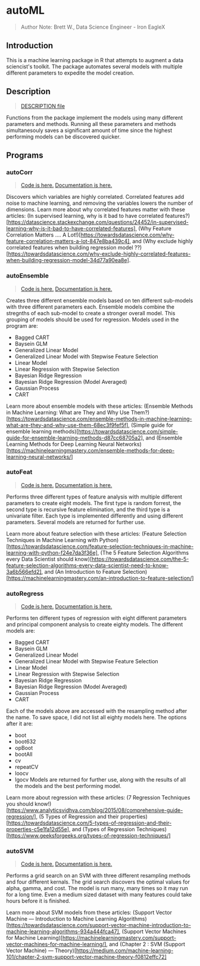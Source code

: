 # autoML
> Author Note: Brett W., Data Science Engineer - Iron EagleX


## Introduction
This is a machine learning package in R that attempts to augment a data sciencist's toolkit. The package automates several models with multiple different parameters to expedite the model creation.

## Description
> [DESCRIPTION file](DESCRIPTION)

Functions from the package implement the models using many different parameters and methods. Running all these parameters and methods simultanesouly saves a significant amount of time since the highest performing models can be discovered quicker.

## Programs
### autoCorr
> [Code is here.](/autoML/R/autoCorr.R) [Documentation is here.](/autoML/man/autoCorr.Rd)

Discovers which variables are highly correlated. Correlated features add noise to machine learning, and removing the variables lowers the number of dimensions.
Learn more about why correlated features matter with these articles: (In supervised learning, why is it bad to have correlated features?)[https://datascience.stackexchange.com/questions/24452/in-supervised-learning-why-is-it-bad-to-have-correlated-features], (Why Feature Correlation Matters …. A Lot!)[https://towardsdatascience.com/why-feature-correlation-matters-a-lot-847e8ba439c4], and (Why exclude highly correlated features when building regression model ??)[https://towardsdatascience.com/why-exclude-highly-correlated-features-when-building-regression-model-34d77a90ea8e].

### autoEnsemble
> [Code is here.](/autoML/R/autoEnsemble.R) [Documentation is here.](/autoML/man/autoEnsemble.Rd)

Creates three different ensemble models based on ten different sub-models with three different parameters each. Ensemble models combine the stregnths of each sub-model to create a stronger
overall model. This grouping of models should be used for regression. Models used in the program are:
*  Bagged CART
*  Baysein GLM
*  Generalized Linear Model
*  Generalized Linear Model with Stepwise Feature Selection
*  Linear Model
*  Linear Regression with Stepwise Selection
*  Bayesian Ridge Regression
*  Bayesian Ridge Regression (Model Averaged)
*  Gaussian Process
*  CART

Learn more about ensemble models with these articles: (Ensemble Methods in Machine Learning: What are They and Why Use Them?)[https://towardsdatascience.com/ensemble-methods-in-machine-learning-what-are-they-and-why-use-them-68ec3f9fef5f], (Simple guide for ensemble learning methods)[https://towardsdatascience.com/simple-guide-for-ensemble-learning-methods-d87cc68705a2], and (Ensemble Learning Methods for Deep Learning Neural Networks)[https://machinelearningmastery.com/ensemble-methods-for-deep-learning-neural-networks/]

### autoFeat
> [Code is here.](/autoML/R/autoFeat.R) [Documentation is here.](/autoML/man/autoFeat.Rd)

Performs three different types of feature analysis with multiple different parameters to create eight models. The first type is random forrest, the second type is recursive feature elimination, and the third type is a univariate filter. Each type is implemented differently and using different parameters. Several models are returned for further use.

Learn more about feature selection with these articles: (Feature Selection Techniques in Machine Learning with Python)[https://towardsdatascience.com/feature-selection-techniques-in-machine-learning-with-python-f24e7da3f36e], (The 5 Feature Selection Algorithms every Data Scientist should know)[https://towardsdatascience.com/the-5-feature-selection-algorithms-every-data-scientist-need-to-know-3a6b566efd2], and (An Introduction to Feature Selection)[https://machinelearningmastery.com/an-introduction-to-feature-selection/]

### autoRegress
> [Code is here.](/autoML/R/autoRegress.R) [Documentation is here.](/autoML/man/autoRegress.Rd)

Performs ten different types of regression with eight different parameters and principal component analysis to create eighty models. The different models are:
* Bagged CART
* Baysein GLM
* Generalized Linear Model
* Generalized Linear Model with Stepwise Feature Selection
* Linear Model
* Linear Regression with Stepwise Selection
* Bayesian Ridge Regression
* Bayesian Ridge Regression (Model Averaged)
* Gaussian Process
* CART 

Each of the models above are accessed with the resampling method after the name. To save space, I did not list all eighty models here. The options after it are:
* boot
* boot632
* opBoot
* bootAll
* cv
* repeatCV
* loocv
* lgocv
Models are returned for further use, along with the results of all the models and the best performing model.

Learn more about regression with these articles: (7 Regression Techniques you should know!)[https://www.analyticsvidhya.com/blog/2015/08/comprehensive-guide-regression/], (5 Types of Regression and their properties)[https://towardsdatascience.com/5-types-of-regression-and-their-properties-c5e1fa12d55e], and (Types of Regression Techniques)[https://www.geeksforgeeks.org/types-of-regression-techniques/]

### autoSVM
> [Code is here.](/autoML/R/autoSVM.R) [Documentation is here.](/autoML/man/autoSVM.Rd)

Performs a grid search on an SVM with three different resampling methods and four different kernals. The grid search discovers the optimal values for alpha, gamma, and cost. The model is run many, many times so it may run for a long time. Even a medium sized dataset with many features could take hours before it is finished.

Learn more about SVM models from these articles: (Support Vector Machine — Introduction to Machine Learning Algorithms)[https://towardsdatascience.com/support-vector-machine-introduction-to-machine-learning-algorithms-934a444fca47], (Support Vector Machines for Machine Learning)[https://machinelearningmastery.com/support-vector-machines-for-machine-learning/], and (Chapter 2 : SVM (Support Vector Machine) — Theory)[https://medium.com/machine-learning-101/chapter-2-svm-support-vector-machine-theory-f0812effc72]
